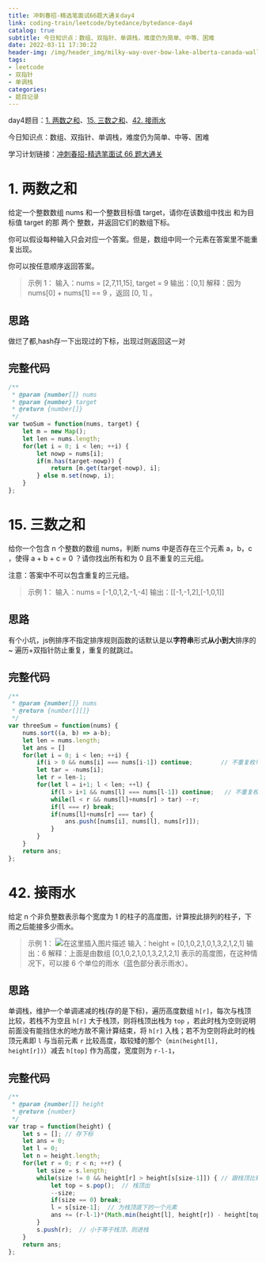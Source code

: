 ```yaml
---
title: 冲刺春招-精选笔面试66题大通关day4
link: coding-train/leetcode/bytedance/bytedance-day4
catalog: true
subtitle: 今日知识点：数组、双指针、单调栈，难度仍为简单、中等、困难
date: 2022-03-11 17:30:22
header-img: /img/header_img/milky-way-over-bow-lake-alberta-canada-wallpaper-for-1920x1080-63-873.jpg
tags:
- leetcode
- 双指针
- 单调栈
categories:
- 题目记录
---
```


day4题目：[1. 两数之和](https://leetcode-cn.com/problems/two-sum/)、[15. 三数之和](https://leetcode-cn.com/problems/3sum/)、[42. 接雨水](https://leetcode-cn.com/problems/trapping-rain-water/)

今日知识点：数组、双指针、单调栈，难度仍为简单、中等、困难

学习计划链接：[冲刺春招-精选笔面试 66 题大通关](https://leetcode-cn.com/study-plan/bytedancecampus/?progress=dcmyjb3)


<!-- more -->

# 1. 两数之和
给定一个整数数组 nums 和一个整数目标值 target，请你在该数组中找出 和为目标值 target  的那 两个 整数，并返回它们的数组下标。

你可以假设每种输入只会对应一个答案。但是，数组中同一个元素在答案里不能重复出现。

你可以按任意顺序返回答案。

> 示例 1：
输入：nums = [2,7,11,15], target = 9
输出：[0,1]
解释：因为 nums[0] + nums[1] == 9 ，返回 [0, 1] 。
## 思路
做烂了都,hash存一下出现过的下标，出现过则返回这一对
## 完整代码
```js
/**
 * @param {number[]} nums
 * @param {number} target
 * @return {number[]}
 */
var twoSum = function(nums, target) {
    let m = new Map();
    let len = nums.length;
    for(let i = 0; i < len; ++i) {
        let nowp = nums[i];
        if(m.has(target-nowp)) {
            return [m.get(target-nowp), i];
        } else m.set(nowp, i);
    }
};
```
# 15. 三数之和
给你一个包含 n 个整数的数组 nums，判断 nums 中是否存在三个元素 a，b，c ，使得 a + b + c = 0 ？请你找出所有和为 0 且不重复的三元组。

注意：答案中不可以包含重复的三元组。

> 示例 1：
输入：nums = [-1,0,1,2,-1,-4]
输出：[[-1,-1,2],[-1,0,1]]
## 思路
有个小坑，js例排序不指定排序规则函数的话默认是以**字符串**形式**从小到大**排序的~
遍历+双指针防止重复，重复的就跳过。
## 完整代码
```js
/**
 * @param {number[]} nums
 * @return {number[][]}
 */
var threeSum = function(nums) {
    nums.sort((a, b) => a-b);
    let len = nums.length;
    let ans = []
    for(let i = 0; i < len; ++i) {
        if(i > 0 && nums[i] === nums[i-1]) continue;        // 不重复枚举
        let tar = -nums[i];
        let r = len-1;
        for(let l = i+1; l < len; ++l) {
            if(l > i+1 && nums[l] === nums[l-1]) continue;   // 不重复枚举
            while(l < r && nums[l]+nums[r] > tar) --r;
            if(l === r) break;
            if(nums[l]+nums[r] === tar) {
                ans.push([nums[i], nums[l], nums[r]]);
            }
        }
    }
    return ans;
};
```

# 42. 接雨水
给定 n 个非负整数表示每个宽度为 1 的柱子的高度图，计算按此排列的柱子，下雨之后能接多少雨水。

>示例 1：
![在这里插入图片描述](https://img-blog.csdnimg.cn/c9ea51f7298b4b69a8a39483b8e20af9.png)
输入：height = [0,1,0,2,1,0,1,3,2,1,2,1]
输出：6
解释：上面是由数组 [0,1,0,2,1,0,1,3,2,1,2,1] 表示的高度图，在这种情况下，可以接 6 个单位的雨水（蓝色部分表示雨水）。 

## 思路
单调栈，维护一个单调递减的栈(存的是下标)，遍历高度数组 `h[r]`，每次与栈顶比较，若栈不为空且 `h[r]` 大于栈顶，则将栈顶出栈为 `top` ，若此时栈为空则说明前面没有能挡住水的地方故不需计算结束，将 `h[r]` 入栈；若不为空则将此时的栈顶元素即 `l` 与当前元素 `r` 比较高度，取较矮的那个（`min(height[l], height[r])`）减去  `h[top]` 作为高度，宽度则为 `r-l-1`，
## 完整代码
```js
/**
 * @param {number[]} height
 * @return {number}
 */
var trap = function(height) {
    let s = []; // 存下标
    let ans = 0;
    let l = 0;
    let n = height.length;
    for(let r = 0; r < n; ++r) {
        let size = s.length;
        while(size != 0 && height[r] > height[s[size-1]]) { // 跟栈顶比较
            let top = s.pop();  // 栈顶出
            --size;
            if(size == 0) break;
            l = s[size-1];  // 为栈顶底下的一个元素
            ans += (r-l-1)*(Math.min(height[l], height[r]) - height[top]);  // 宽*高
        }
        s.push(r);  // 小于等于栈顶，则进栈
    }
    return ans;
};
```
